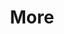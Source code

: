 ---
layout: page
title: More
nav: true
nav_order: 7
dropdown: true
children: 
    - title: Talks
      permalink: /talks/
    - title: Awards
      permalink: /awards/ 
    - title: Resources
      permalink: /resources/
---